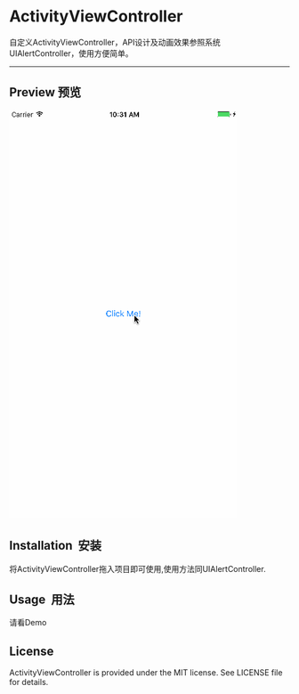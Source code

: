 # ActivityViewController

自定义ActivityViewController，API设计及动画效果参照系统UIAlertController，使用方便简单。

---- 


Preview  预览
---- 
![ActivityViewController Demo][image-1]

## Installation &nbsp;安装
将ActivityViewController拖入项目即可使用,使用方法同UIAlertController.
## Usage &nbsp;用法
请看Demo

## License
ActivityViewController is provided under the MIT license. See LICENSE file for details.

[image-1]:	https://github.com/wangcy90/ActivityViewController/blob/master/Preview/DemoPreview.gif

